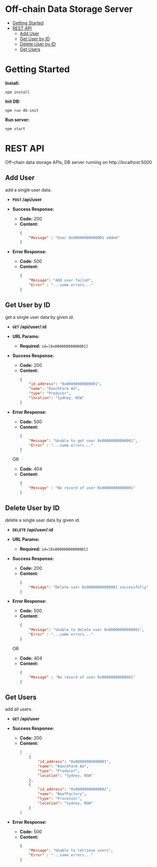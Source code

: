 # Off-chain Data Storage Server
- [Getting Started](#Getting-Started)
- [REST API](#rest-api)
    - [Add User](#Add-User)
    - [Get User by ID](#Get-User-by-ID)
    - [Delete User by ID](#Delete-User-by-ID)
    - [Get Users](#Get-Users)

# Getting Started
**Install:** 
  ```
  npm install
  ```
**Init DB:** 
  ```
  npm run db-init
  ```
**Run server:** 
  ```
  npm start
  ```

# REST API
  Off-chain data storage APIs, DB server running on http://localhost:5000

**Add User**
----
add a single user data.

* **`POST` /api/user** 


* **Success Response:**

  * **Code:** 200 <br />
  * **Content:** 
    ```json
    { 
        "Message" : "User 0x00000000000001 added" 
    }
    ```

* **Error Response:**

  * **Code:** 500 <br />
  * **Content:** 
    ```json
    { 
        "Message": "Add user failed",
        "Error" : "...some errors..."
    }    
    ```



**Get User by ID**
----
get a single user data by given id.

* **`GET` /api/user/:id**


* **URL Params:**
   
  * **Required:** `id=[0x00000000000001]`

* **Success Response:**

  * **Code:** 200 <br />
  * **Content:** 
    ```json
    {
        "id_address": "0x00000000000001",
        "name": "RanchFarm AU",
        "type": "Producer",
        "location": "Sydney, NSW"
    }
    ```
 
* **Error Response:**

  * **Code:** 500 <br />
  * **Content:** 
    ```json
    { 
        "Message": "Unable to get user 0x00000000000001",
        "Error" : "...some errors..."
    }    
    ```

  OR

  * **Code:** 404 <br />
  * **Content:** 
    ```json
    { 
        "Message" : "No record of user 0x00000000000001" 
    }    
    ```




**Delete User by ID** 
----
delete a single user data by given id.

* **`DELETE`  /api/user/:id**

* **URL Params:**

  * **Required:** `id=[0x00000000000001]`

* **Success Response:**

  * **Code:** 200 <br />
  * **Content:** 
    ```json
    { 
        "Message": "Delete user 0x00000000000001 successfully" 
    }    
    ```

* **Error Response:**

  * **Code:** 500 <br />
  * **Content:** 
    ```json
    { 
        "Message": "Unable to delete user 0x00000000000001",
        "Error" : "...some errors..."
    }    
    ```
  OR

  * **Code:** 404 <br />
  * **Content:** 
    ```json
    { 
        "Message" : "No record of user 0x00000000000001" 
    }    
    ```


**Get Users**
----
add all users.

* **`GET` /api/user**


* **Success Response:**

  * **Code:** 200 <br />
  * **Content:**
    ```json
    [
        {
            "id_address": "0x00000000000001",
            "name": "RanchFarm AU",
            "type": "Producer",
            "location": "Sydney, NSW"
        },
        {
            "id_address": "0x00000000000002",
            "name": "BeefFactory",
            "type": "Processor",
            "location": "Sydney, NSW"
        } 
    ]
    ```


* **Error Response:**

  * **Code:** 500 <br />
  * **Content:**
    ```json
    { 
        "Message": "Unable to retrieve users", 
        "Error" : "...some errors..." 
    }
    ```


    
        
